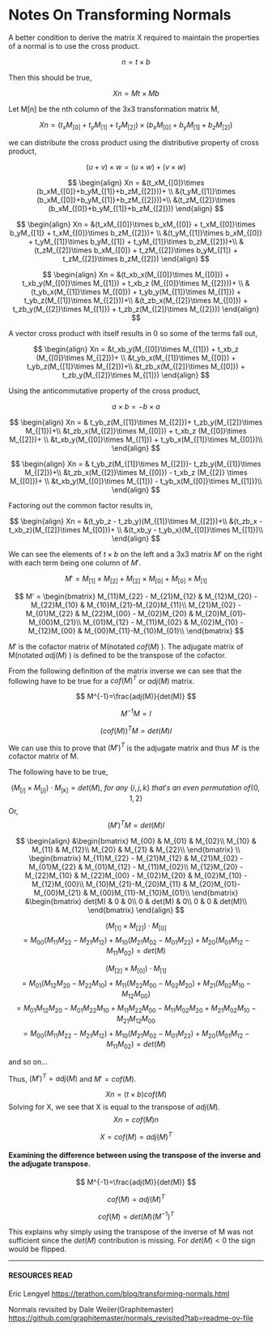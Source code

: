 # Notes On Transforming Normals

A better condition to derive the matrix X required to maintain the properties of a normal is to use the cross product.

$$
n = t\times b
$$

Then this should be true,

$$
Xn = Mt\times Mb
$$



Let M\[n] be the nth column of the 3x3 transformation matrix M,

$$
Xn = (t_xM_{[0]}+t_yM_{[1]}+t_zM_{[2]})\times (b_xM_{[0]}+b_yM_{[1]}+b_zM_{[2]})
$$

we can distribute the cross product using the distributive property of cross product,

$$
(u+v)\times w=(u\times w)+(v\times w)
$$

$$
\begin{align}
Xn = &(t_xM_{[0]}\times (b_xM_{[0]}+b_yM_{[1]}+b_zM_{[2]}))+ \\
&(t_yM_{[1]}\times (b_xM_{[0]}+b_yM_{[1]}+b_zM_{[2]}))+\\
&(t_zM_{[2]}\times (b_xM_{[0]}+b_yM_{[1]}+b_zM_{[2]}))
\end{align}
$$

$$
\begin{align}
Xn = &(t_xM_{[0]}\times b_xM_{[0]} + t_xM_{[0]}\times b_yM_{[1]} + t_xM_{[0]}\times b_zM_{[2]})+ \\
&(t_yM_{[1]}\times b_xM_{[0]} + t_yM_{[1]}\times b_yM_{[1]} + t_yM_{[1]}\times b_zM_{[2]})+\\
&(t_zM_{[2]}\times b_xM_{[0]} + t_zM_{[2]}\times b_yM_{[1]} + t_zM_{[2]}\times b_zM_{[2]})
\end{align}
$$

$$
\begin{align}
Xn = &(t_xb_x(M_{[0]}\times M_{[0]}) + t_xb_y(M_{[0]}\times M_{[1]}) + t_xb_z (M_{[0]}\times M_{[2]}))+ \\
&(t_yb_x(M_{[1]}\times M_{[0]}) + t_yb_y(M_{[1]}\times M_{[1]}) + t_yb_z(M_{[1]}\times M_{[2]}))+\\
&(t_zb_x(M_{[2]}\times M_{[0]}) + t_zb_y(M_{[2]}\times M_{[1]}) + t_zb_z(M_{[2]}\times M_{[2]}))
\end{align}
$$

A vector cross product with itself results in $0$ so some of the terms fall out,

$$
\begin{align}
Xn = &t_xb_y(M_{[0]}\times M_{[1]}) + t_xb_z (M_{[0]}\times M_{[2]})+ \\
&t_yb_x(M_{[1]}\times M_{[0]}) + t_yb_z(M_{[1]}\times M_{[2]})+\\
&t_zb_x(M_{[2]}\times M_{[0]}) + t_zb_y(M_{[2]}\times M_{[1]})
\end{align}
$$

Using the anticommutative property of the cross product,

$$
a\times b = -b\times a
$$

$$
\begin{align}
Xn = & t_yb_z(M_{[1]}\times M_{[2]})+ t_zb_y(M_{[2]}\times M_{[1]})+\\
&t_zb_x(M_{[2]}\times M_{[0]}) + t_xb_z (M_{[0]}\times M_{[2]})+ \\
&t_xb_y(M_{[0]}\times M_{[1]}) + t_yb_x(M_{[1]}\times M_{[0]})\\
\end{align}
$$

$$
\begin{align}
Xn = & t_yb_z(M_{[1]}\times M_{[2]})- t_zb_y(M_{[1]}\times M_{[2]})+\\
&t_zb_x(M_{[2]}\times M_{[0]}) - t_xb_z (M_{[2]} \times M_{[0]})+ \\
&t_xb_y(M_{[0]}\times M_{[1]}) - t_yb_x(M_{[0]}\times M_{[1]})\\
\end{align}
$$

Factoring out the common factor results in,

$$
\begin{align}
Xn = &(t_yb_z - t_zb_y)(M_{[1]}\times M_{[2]})+\\
&(t_zb_x - t_xb_z)(M_{[2]}\times M_{[0]})+ \\
&(t_xb_y - t_yb_x)(M_{[0]}\times M_{[1]})\\
\end{align}
$$

We can see the elements of $t \times b$ on the left and a 3x3 matrix $M'$ on the right with each term being one column of $M'$.

$$
M' = 
M_{[1]}\times M_{[2]} + M_{[2]}\times M_{[0]} + M_{[0]}\times M_{[1]}
$$

$$
M' = 
\begin{bmatrix}
M_{11}M_{22} - M_{21}M_{12} & M_{12}M_{20} - M_{22}M_{10} & M_{10}M_{21}-M_{20}M_{11}\\
M_{21}M_{02} - M_{01}M_{22} & M_{22}M_{00} - M_{02}M_{20} & M_{20}M_{01}-M_{00}M_{21}\\
M_{01}M_{12} - M_{11}M_{02} & M_{02}M_{10} - M_{12}M_{00} & M_{00}M_{11}-M_{10}M_{01}\\
\end{bmatrix} 
$$


$M'$ is the cofactor matrix of M(notated $cof(M)$ ). The adjugate matrix of M(notated $adj(M)$ ) is defined to be the transpose of the cofactor.

From the following definition of the matrix inverse we can see that the following have to be true for a $cof(M)^T$ or $adj(M)$ matrix. 

$$
M^{-1}=\frac{adj(M)}{det(M)}
$$

$$
M^{-1}M=I
$$

$$
(cof(M))^TM=det(M)I
$$

We can use this to prove that $(M')^T$ is the adjugate matrix and thus $M'$ is the cofactor matrix of M.

The following have to be true,

$$
(M_{[i]}\times M_{[j]})\cdot M_{[k]} = det(M) , \ for\ any\ \{i,j,k\} \ that's \ an \ even \ permutation \ of \{0,1,2\} 
$$
Or,
$$
(M')^TM = det(M)I
$$

$$
\begin{align}
&\begin{bmatrix}
M_{00} & M_{01} & M_{02}\\
M_{10} & M_{11} & M_{12}\\
M_{20} & M_{21} & M_{22}\\
\end{bmatrix} \\
\begin{bmatrix}
M_{11}M_{22} - M_{21}M_{12} & M_{21}M_{02} - M_{01}M_{22} & M_{01}M_{12} - M_{11}M_{02}\\
M_{12}M_{20} - M_{22}M_{10} & M_{22}M_{00} - M_{02}M_{20} & M_{02}M_{10} - M_{12}M_{00}\\
M_{10}M_{21}-M_{20}M_{11} & M_{20}M_{01}-M_{00}M_{21} & M_{00}M_{11}-M_{10}M_{01}\\
\end{bmatrix}
&\begin{bmatrix}
det(M) & 0 & 0\\
0 & det(M) & 0\\
0 & 0 & det(M)\\
\end{bmatrix}
\end{align}
$$

$$
(M_{[1]}\times M_{[2]})\cdot M_{[0]}
$$
$$
=M_{00}(M_{11}M_{22} - M_{21}M_{12}) + M_{10}(M_{21}M_{02} - M_{01}M_{22}) + M_{20}(M_{01}M_{12} - M_{11}M_{02}) = det(M)
$$

$$
(M_{[2]}\times M_{[0]})\cdot M_{[1]}
$$
$$
=M_{01}(M_{12}M_{20} - M_{22}M_{10}) + M_{11}(M_{22}M_{00} - M_{02}M_{20}) + M_{21}(M_{02}M_{10} - M_{12}M_{00})
$$
$$
=M_{01}M_{12}M_{20} - M_{01}M_{22}M_{10} + M_{11}M_{22}M_{00} - M_{11}M_{02}M_{20} + M_{21}M_{02}M_{10} - M_{21}M_{12}M_{00}
$$
$$
=M_{00}(M_{11}M_{22} - M_{21}M_{12}) + M_{10}(M_{21}M_{02} - M_{01}M_{22}) + M_{20}(M_{01}M_{12} - M_{11}M_{02}) = det(M)
$$

and so on...

Thus, $(M')^T = adj(M)$ and $M' = cof(M)$. 

$$
Xn = (t\times b) cof(M)
$$
Solving for X, we see that X is equal to the transpose of $adj(M)$.
$$
Xn = cof(M)n
$$

$$
X= cof(M) = adj(M)^T 
$$

#### Examining the difference between using the transpose of the inverse and the adjugate transpose.

$$
M^{-1}=\frac{adj(M)}{det(M)}
$$

$$
cof(M)=adj(M)^T
$$

$$
cof(M)=det(M)(M^{-1})^T
$$

This explains why simply using the transpose of the inverse of M was not sufficient since the $det(M)$ contribution is missing. For $det(M) < 0$ the sign would be flipped.  


----
#### RESOURCES READ

Eric Lengyel
https://terathon.com/blog/transforming-normals.html

Normals revisited by Dale Weiler(Graphitemaster) 
https://github.com/graphitemaster/normals_revisited?tab=readme-ov-file
